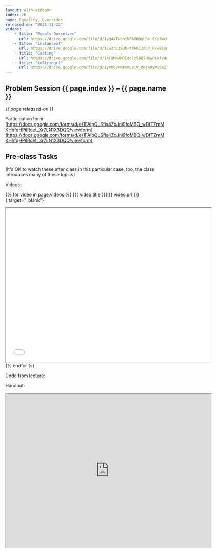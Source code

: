 ```yaml
---
layout: with-sidebar
index: 26
name: Equality, Overrides
released-on: "2021-11-22"
videos:
    - title: "Equals Ourselves"
      url: https://drive.google.com/file/d/1yq4xTudhikFAVH9gLRs_8Xe8wcLLmj4V
    - title: "instanceof"
      url: https://drive.google.com/file/d/1sw2rDZ9Qb-tK6KI2nCY_R7w9iypXH_RZ
    - title: "Casting"
      url: https://drive.google.com/file/d/1XFuMKAMREdoFzSBQ7HXwPtklvdwoC0TV
    - title: "toString()"
      url: https://drive.google.com/file/d/1yeM6VHMe6mLeIV_dpjx0yWG6XZ7QjlPo
---
```



## Problem Session {{ page.index }} – {{ page.name }}

_{{ page.released-on }}_

Participation form: [https://docs.google.com/forms/d/e/1FAIpQLSfis4ZxJni9foMBQ_wDfTZmMKHhfqHPiIRoet_Xr7LN1X3DQQ/viewform](https://docs.google.com/forms/d/e/1FAIpQLSfis4ZxJni9foMBQ_wDfTZmMKHhfqHPiIRoet_Xr7LN1X3DQQ/viewform)

## Pre-class Tasks

(It's OK to watch these after class in this particular case, too, the class
introduces many of these topics)


Videos:

{% for video in page.videos %}
[{{ video.title }}]({{ video.url }}){:target="_blank"}
<iframe src="{{ video.url }}/preview" width="640" height="480" allow="autoplay"></iframe>
{% endfor %}

Code from lecture:

<script src="https://emgithub.com/embed.js?target=https%3A%2F%2Fgithub.com%2Fucsd-cse11-f21%2Fucsd-cse11-f21.github.io%2Fblob%2Fmain%2F_lectures%2Flecture26%2FPair.java&style=github&showBorder=on&showLineNumbers=on&showFileMeta=on&showCopy=on"></script>

Handout: 

<iframe src="https://drive.google.com/file/d/1iqoG-URCUxjABt68vT-yhZxgKR59hdjy/preview" width="640" height="480" allow="autoplay"></iframe>


